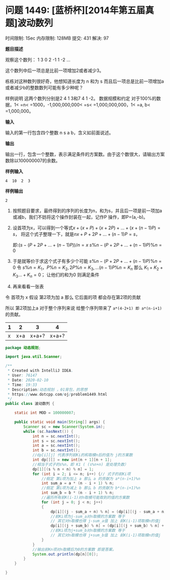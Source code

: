 # 问题 1449: [蓝桥杯][2014年第五届真题]波动数列

时间限制: 1Sec 内存限制: 128MB 提交: 431 解决: 97

**题目描述**

观察这个数列：
1 3 0 2 -1 1 -2 ...

这个数列中后一项总是比前一项增加2或者减少3。

栋栋对这种数列很好奇，他想知道长度为 n 和为 s 而且后一项总是比前一项增加a或者减少b的整数数列可能有多少种呢？

样例说明
这两个数列分别是2 4 1 3和7 4 1 -2。
数据规模和约定
对于100%的数据，1< =n< =1000，-1,000,000,000< =s< =1,000,000,000，1< =a, b< =1,000,000。



**输入**

输入的第一行包含四个整数 n s a b，含义如前面说述。 

**输出**

输出一行，包含一个整数，表示满足条件的方案数。由于这个数很大，请输出方案数除以100000007的余数。 

**样例输入**

```
4  10  2  3 
```

**样例输出**

```
2
```



1. 按照题目要求，最终得到的序列的长度为n，和为s，并且后一项是前一项加a或减b，我们不妨将这个操作封装在一起，记作P 操作，即P=(a,-b)。

2. 设首项为x，可以得到一个等式$x+(x+P)+(x+2P)+...+(x+(n-1)P)=s$，
   将这个式子整理一下，就是$nx+P+2P+...+(n-1)P=s$，

   即:$(s-(P+2P+...+(n-1)P))/n=x$
   	$s \% n-(P+ 2P +...+(n-1)P) \% n=0$

 3. 于是就等价于求这个式子有多少个可能    $s\%n-(P+2P+...+(n-1)P)\%n=0$
    令 $s\%n=K_1 ，P\%n=K_2, 2P\%n=K_3,...(n-1)P\%n=K_n$
    那么 $K_1+K_2+K_3...+K_n=0$； 让他们的和为0 则满足条件

4. 再来看看一张表

  令 首项为 x 假设 第2项为加 a 那么 它后面的项 都会存在第2项的贡献 

 所以 第2项加上a  对于整个序列来说 给整个序列带来了 `a*(4-2+1) 即 a*(n-i+1)` 的贡献。

  

| 1    | 2    | 3     | 4     |
| ---- | ---- | ----- | ----- |
| x    | x+a  | x+a+? | x+a+? |



```java
package 动态规划;

import java.util.Scanner;

/**
 * Created with IntelliJ IDEA.
 * User: 76147
 * Date: 2020-02-10
 * Time: 19:33
 * Description:动态规划 ，01背包，的思想
 * https://www.dotcpp.com/oj/problem1449.html
 */
public class 波动数列 {

    static int MOD = 100000007;

    public static void main(String[] args) {
        Scanner sc = new Scanner(System.in);
        while (sc.hasNext()) {
            int n = sc.nextInt();
            int s = sc.nextInt();
            int a = sc.nextInt();
            int b = sc.nextInt();
			//dp[i][j] 代表序列前Ki的和取模n后的值为 j的方案数 
            int dp[][] = new int[n + 1][n + 1];
            //相当于式子的s%n，即 K1 ( (s%n+n) 是处理负数）
            dp[1][(s % n + n) % n] = 1;
            for (int i = 2; i <= n; i++) {// 式子的前Ki项
                //假定 第i项为加上 a 那么 a 的贡献为 a*(n-i+1)%n
                int sum_a = a * (n - i + 1) % n;
                //假定 第i项为减上 b 那么 b 的贡献为 b*(n-i+1)%n
                int sum_b = b * (n - i + 1) % n;
                //遍历所有前K(i-1)对n取模可能取到的值的方案数
                for (int j = 0; j < n; j++)
                {
                    dp[i][(j - sum_a + n) % n] = (dp[i][(j - sum_a + n) % n] + dp[i - 1][j]) % MOD;
                    //前Ki项为j-sum_a对n取模的方案数 等于
                    // 其它对n取模也得 j-sum_a值 加上 前K(i-1)项取模n的值j  (j-sum_a+n)防止负数
                    dp[i][(j + sum_b) % n] = (dp[i][(j + sum_b) % n] + dp[i - 1][j]) % MOD;
                    //前Ki项为j+sum_b对n取模的方案数 等于
                    // 其它对n取模也得 j+sum_b值 加上 前K(i-1)项取模n的值j
                }
            }
            //输出前Kn项对n取模后为0的方案数 即是答案。
            System.out.println(dp[n][0]);
        }
    }

}
```

